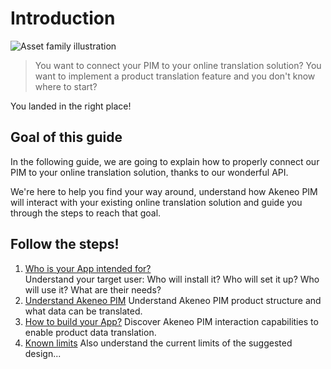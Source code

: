 # Introduction
![Asset family illustration](../../img/illustrations/illus--Translatedproduct.svg)

> You want to connect your PIM to your online translation solution?
> You want to implement a product translation feature and you don't know where to start?

You landed in the right place!

## Goal of this guide

In the following guide, we are going to explain how to properly connect our PIM to your online translation solution, thanks to our wonderful API.

We're here to help you find your way around, understand how Akeneo PIM will interact with your existing online translation solution and guide you through the steps to reach that goal.

## Follow the steps!

1. [Who is your App intended for?](step1-who-is-your-app-intended-for.html)  
Understand your target user: Who will install it? Who will set it up? Who will use it? What are their needs?
2. [Understand Akeneo PIM](step2-understand-akeneo-pim.html)
Understand Akeneo PIM product structure and what data can be translated.
3. [How to build your App?](step3-how-to-build-your-app.html)
Discover Akeneo PIM interaction capabilities to enable product data translation.
4. [Known limits](step4-known-limits.html)
Also understand the current limits of the suggested design...
